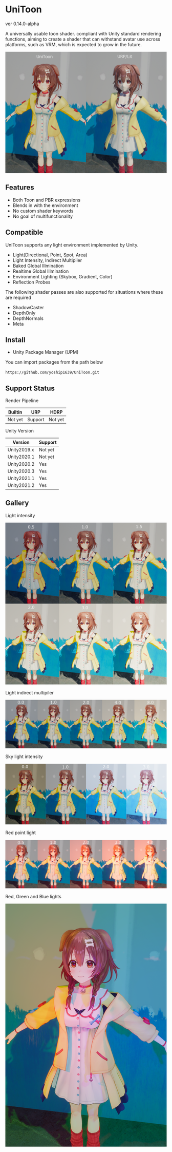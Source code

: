# UniToon

ver 0.14.0-alpha

A universally usable toon shader. compliant with Unity standard rendering functions, aiming to create a shader that can withstand avatar use across platforms, such as VRM, which is expected to grow in the future.

![img001.png](./Documents/img/img001.png)

## Features
* Both Toon and PBR expressions
* Blends in with the environment
* No custom shader keywords
* No goal of multifunctionality

## Compatible

UniToon supports any light environment implemented by Unity.
* Light(Directional, Point, Spot, Area)
* Light Intensity, Indirect Multipiler
* Baked Global Illmination
* Realtime Global Illmination
* Environment Lighting (Skybox, Gradient, Color)
* Reflection Probes

The following shader passes are also supported for situations where these are required
* ShadowCaster
* DepthOnly
* DepthNormals
* Meta

## Install

* Unity Package Manager (UPM)

You can import packages from the path below

`https://github.com/yoship1639/UniToon.git`

## Support Status

Render Pipeline

|  Builtin  |  URP      | HDRP      |
| --------- | --------  | --------  |
|  Not yet  |  Support  | Not yet   |

Unity Version

|  Version      | Support           |
| ------------- | ------------      |
|  Unity2019.x  | Not yet           |
|  Unity2020.1  | Not yet           |
|  Unity2020.2  | Yes               |
|  Unity2020.3  | Yes               |
|  Unity2021.1  | Yes               |
|  Unity2021.2  | Yes               |

## Gallery

Light intensity

![img002.png](./Documents/img/img002.png)

Light indirect multipiler

![img003.png](./Documents/img/img003.png)

Sky light intensity

![img004.png](./Documents/img/img004.png)

Red point light

![img005.png](./Documents/img/img005.png)

Red, Green and Blue lights

![img006.png](./Documents/img/img006.png)
